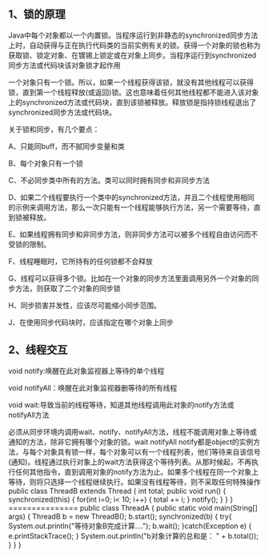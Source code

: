 1、锁的原理
----

Java中每个对象都以一个内置锁。当程序运行到非静态的synchronized同步方法上时，自动获得与正在执行代码类的当前实例有关的锁。获得一个对象的锁也称为获取锁、锁定对象、在镀锡上锁定或在对象上同步。当程序运行到synchronized同步方法或代码块该对象锁才起作用

一个对象只有一个锁。所以，如果一个线程获得该锁，就没有其他线程可以获得锁，直到第一个线程释放(或返回)锁。这也意味着任何其他线程都不能进入该对象上的synchronized方法或代码块，直到该锁被释放。释放锁是指持锁线程退出了synchronized同步方法或代码块。

关于锁和同步，有几个要点：

A、只能同buff，而不腻同步变量和类

B、每个对象只有一个锁

C、不必同步类中所有的方法。类可以同时拥有同步和非同步方法

D、如果二个线程要执行一个类中的synchronized方法，并且二个线程使用相同的示例来调用方法，那么一次只能有一个线程能够执行方法，另一个需要等待，直到锁被释放。

E、如果线程拥有同步和非同步方法，则非同步方法可以被多个线程自由访问而不受锁的限制。

F、线程睡眠时，它所持有的任何锁都不会释放

G、线程可以获得多个锁。比如在一个对象的同步方法里面调用另外一个对象的同步方法，则获取了二个对象的同步锁

H、同步损害并发性，应该尽可能缩小同步范围。

J、在使用同步代码块时，应该指定在哪个对象上同步

2、线程交互
----
void notify:唤醒在此对象监视器上等待的单个线程

void notifyAll：唤醒在此对象监视器删等待的所有线程

void wait:导致当前的线程等待，知道其他线程调用此对象的notify方法或notifyAll方法

必须从同步环境内调用wait、notify、notifyAll方法，线程不能调用对象上等待或通知的方法，除非它拥有哪个对象的锁。wait notifyAll notify都是object的实例方法，与每个对象具有锁一样，每个对象可以有一个线程列表，他们等待来自该信号(通知)。线程通过执行对象上的wait方法获得这个等待列表。从那时候起，不再执行任何其他指令，直到调用对象的notify方法为止。如果多个线程在同一个对象上等待，则将只选择一个线程继续执行。如果没有线程等待，则不采取任何特殊操作
		public class ThreadB extends Thread {
			int total;
			public void run() {
				synchronized(this) {
					for(int i=0; i< 10; i++) {
						total += i;
					}
					notify();
				}
			}
		}
		===============
		public class ThreadA {
			public static void main(String[] args) {
				ThreadB b = new ThreadB();
				b.start();
				synchronized(b) {
					try{
						System.out.println("等待对象B完成计算....");
						b.wait();
					}catch(Exception e) {
						e.printStackTrace();
					}
					System.out.println("b对象计算的总和是： " + b.total());
				}
			}
		}